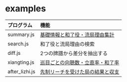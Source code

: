 # examples

| プログラム     | 機能                                                                                   |
|:---------------|:---------------------------------------------------------------------------------------|
| summary.js     | [基礎情報と和了役・流局理由集計](https://blog.kobalab.net/entry/20180113/1515776231)   |
| search.js      | 和了役と流局理由の検索                                                                 |
| diff.js        | 2つの牌譜から差分を抽出する                                                            |
| xiangting.js   | [巡目ごとの向聴数・立直率・和了率](https://blog.kobalab.net/entry/20180118/1516202840) |
| after_lizhi.js | [先制リーチを受けた局の結果と収支](https://blog.kobalab.net/entry/2020/12/21/202933)   |
